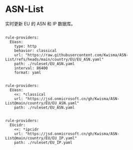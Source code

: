 
# ASN-List

实时更新 EU 的 ASN 和 IP 数据库。

<pre><code class="language-javascript">
rule-providers:
  EUasn:
    type: http
    behavior: classical
    url: "https://raw.githubusercontent.com/Kwisma/ASN-List/refs/heads/main/country/EU/EU_ASN.yaml"
    path: ./ruleset/EU_ASN.yaml
    interval: 86400
    format: yaml
</code></pre>

<pre><code class="language-javascript">
rule-providers:
  EUasn:
    <<: *classical
    url: "https://jsd.onmicrosoft.cn/gh/Kwisma/ASN-List@main/country/EU/EU_ASN.yaml"
    path: ./ruleset/EU_ASN.yaml
</code></pre>

<pre><code class="language-javascript">
rule-providers:
  EUcidr:
    <<: *ipcidr
    url: "https://jsd.onmicrosoft.cn/gh/Kwisma/ASN-List@main/country/EU/EU_IP.yaml"
    path: ./ruleset/EU_IP.yaml
</code></pre>
